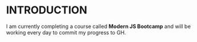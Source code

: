 # INTRODUCTION
I am currently completing a course called **Modern JS Bootcamp** and will be working every day to commit my progress to GH. 




